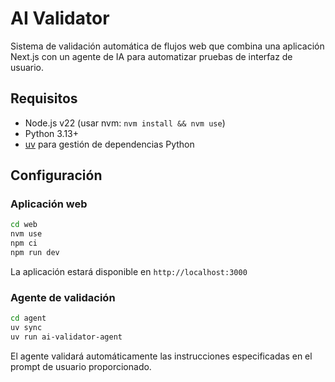 # AI Validator

Sistema de validación automática de flujos web que combina una aplicación Next.js con un agente de IA para automatizar pruebas de interfaz de usuario.

## Requisitos

- Node.js v22 (usar nvm: `nvm install && nvm use`)
- Python 3.13+
- [uv](https://docs.astral.sh/uv/) para gestión de dependencias Python

## Configuración

### Aplicación web

```bash
cd web
nvm use
npm ci
npm run dev
```

La aplicación estará disponible en `http://localhost:3000`

### Agente de validación

```bash
cd agent
uv sync
uv run ai-validator-agent
```

El agente validará automáticamente las instrucciones especificadas en el prompt de usuario proporcionado.
